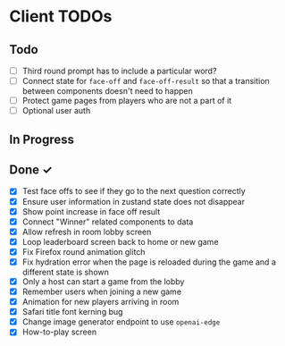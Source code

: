 # Client TODOs

## Todo

- [ ] Third round prompt has to include a particular word?
- [ ] Connect state for `face-off` and `face-off-result` so that a transition between components doesn't need to happen
- [ ] Protect game pages from players who are not a part of it
- [ ] Optional user auth

## In Progress

## Done ✓

- [x] Test face offs to see if they go to the next question correctly
- [x] Ensure user information in zustand state does not disappear
- [x] Show point increase in face off result
- [x] Connect "Winner" related components to data
- [x] Allow refresh in room lobby screen
- [x] Loop leaderboard screen back to home or new game
- [x] Fix Firefox round animation glitch
- [x] Fix hydration error when the page is reloaded during the game and a different state is shown
- [x] Only a host can start a game from the lobby
- [x] Remember users when joining a new game
- [x] Animation for new players arriving in room
- [x] Safari title font kerning bug
- [x] Change image generator endpoint to use `openai-edge`
- [x] How-to-play screen
